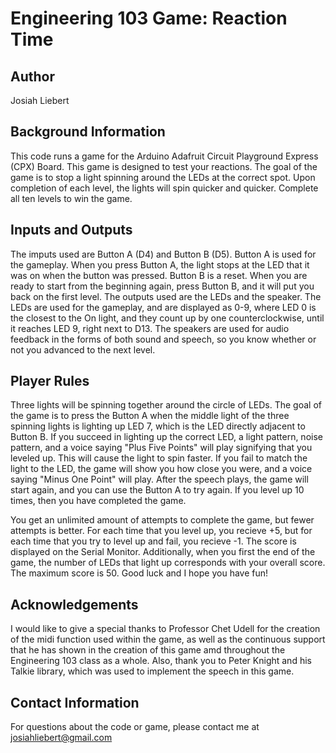 # Engineering 103 Game: Reaction Time

## Author
Josiah Liebert

## Background Information
This code runs a game for the Arduino Adafruit Circuit Playground Express (CPX) Board. This game is designed to test your reactions. The goal of the game is to stop a light spinning around the LEDs at the correct spot. Upon completion of each level, the lights will spin quicker and quicker. Complete all ten levels to win the game.

## Inputs and Outputs
The imputs used are Button A (D4) and Button B (D5). Button A is used for the gameplay. When you press Button A, the light stops at the LED that it was on when the button was pressed. Button B is a reset. When you are ready to start from the beginning again, press Button B, and it will put you back on the first level. The outputs used are the LEDs and the speaker. The LEDs are used for the gameplay, and are displayed as 0-9, where LED 0 is the closest to the On light, and they count up by one counterclockwise, until it reaches LED 9, right next to D13. The speakers are used for audio feedback in the forms of both sound and speech, so you know whether or not you advanced to the next level.
 
## Player Rules
Three lights will be spinning together around the circle of LEDs. The goal of the game is to press the Button A when the middle light of the three spinning lights is lighting up LED 7, which is the LED directly adjacent to Button B. If you succeed in lighting up the correct LED, a light pattern, noise pattern, and a voice saying "Plus Five Points" will play signifying that you leveled up. This will cause the light to spin faster. If you fail to match the light to the LED, the game will show you how close you were, and a voice saying "Minus One Point" will play. After the speech plays, the game will start again, and you can use the Button A to try again. If you level up 10 times, then you have completed the game.

You get an unlimited amount of attempts to complete the game, but fewer attempts is better. For each time that you level up, you recieve +5, but for each time that you try to level up and fail, you recieve -1. The score is displayed on the Serial Monitor. Additionally, when you first the end of the game, the number of LEDs that light up corresponds with your overall score. The maximum score is 50. Good luck and I hope you have fun!

## Acknowledgements
I would like to give a special thanks to Professor Chet Udell for the creation of the midi function used within the game, as well as the continuous support that he has shown in the creation of this game amd throughout the Engineering 103 class as a whole. Also, thank you to Peter Knight and his Talkie library, which was used to implement the speech in this game.

## Contact Information
For questions about the code or game, please contact me at
josiahliebert@gmail.com
